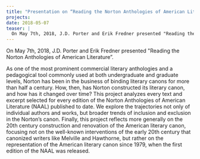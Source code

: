 ```yaml
---
title: "Presentation on “Reading the Norton Anthologies of American Literature”"
projects: 
date: 2018-05-07
teaser: |
  On May 7th, 2018, J.D. Porter and Erik Fredner presented "Reading the Norton Anthologies of American Literature”.
---
```


On May 7th, 2018, J.D. Porter and Erik Fredner presented "Reading the Norton Anthologies of American Literature”.

As one of the most prominent commercial literary anthologies and a pedagogical tool commonly used at both undergraduate and graduate levels, Norton has been in the business of binding literary canons for more than half a century. How, then, has Norton constructed its literary canon, and how has it changed over time? This project analyzes every text and excerpt selected for every edition of the Norton Anthologies of American Literature (NAAL) published to date. We explore the trajectories not only of individual authors and works, but broader trends of inclusion and exclusion in the Norton’s canon. Finally, this project reflects more generally on the 20th century construction and renovation of the American literary canon, focusing not on the well-known interventions of the early 20th century that canonized writers like Melville and Hawthorne, but rather on the representation of the American literary canon since 1979, when the first edition of the NAAL was released.